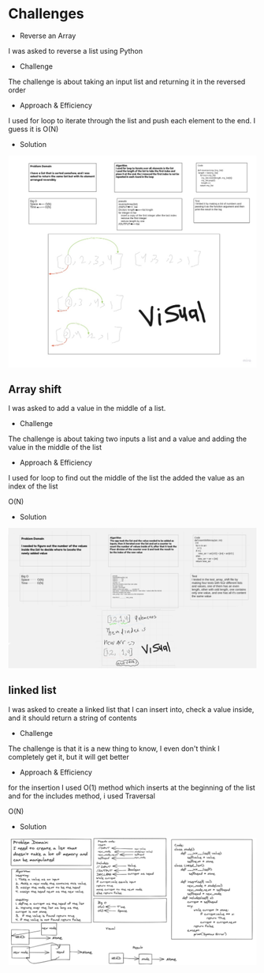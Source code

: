 # Challenges

* Reverse an Array

I was asked to reverse a list using Python

* Challenge

The challenge is about taking an input list and returning it in the reversed order

* Approach & Efficiency

I used for loop to iterate through the list and push each element to the end.
I guess it is O(N)

* Solution

![White_Board](Assets/Array-reverse.jpg)

## Array shift

 I was asked to add a value in the middle of a list.

* Challenge

The challenge is about taking two inputs a list and a value and adding the value in the middle of the list

* Approach & Efficiency

I used for loop to find out the middle of the list the added the value as an index of the list

O(N)

* Solution

![White_Board](Assets/shift.png)

## linked list

I was asked to create a linked list that I can insert into, check a value inside, and it should return a string of contents

* Challenge

The challenge is that it is a new thing to know, I even don't think I completely get it, but it will get better

* Approach & Efficiency

for the insertion I used O(1) method which inserts at the beginning of the list
and for the includes method, i used Traversal

O(N)

* Solution

![White_Board](Assets/linked_list.png)
